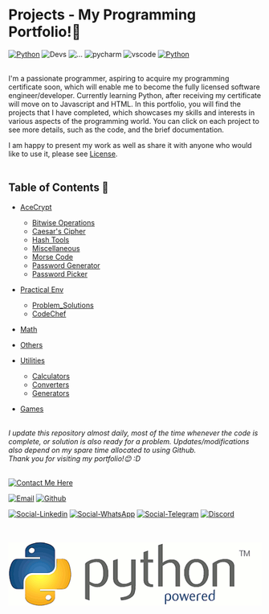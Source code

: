 # Projects - My Programming Portfolio!👋

[![Python](https://img.shields.io/badge/made_with-python-a60505?style=for-the-badge&logo=python&logoColor=white&labelColor=ed0707)](https://www.python.org/)
![Devs](https://img.shields.io/badge/Built%20by-Developers_%3C/%3E-077aab?style=for-the-badge&logoColor=white&labelColor=05b2fc)
![...](https://img.shields.io/badge/pypi-3775A9?style=for-the-badge&logo=pypi&logoColor=white)
![pycharm](https://img.shields.io/badge/PyCharm-000000.svg?&style=for-the-badge&logo=PyCharm&logoColor=white)
![vscode](https://img.shields.io/badge/VSCode-0078D4?style=for-the-badge&logo=visual%20studio%20code&logoColor=white)
[![Python](https://img.shields.io/badge/Python-FFD43B?style=for-the-badge&logo=python&logoColor=blue)](https://www.python.org/)
<br><br>

I'm a passionate programmer, aspiring to acquire my programming certificate soon, which will enable me to become the fully licensed software engineer/developer. Currently learning Python, after receiving my certificate will move on to Javascript and HTML. In this portfolio, you will find the projects that I have completed, which showcases my skills and interests in various aspects of the programming world. You can click on each project to see more details, such as the code, and the brief documentation.
<br>

I am happy to present my work as well as share it with anyone who would like to use it, please see [License](https://github.com/swissnx/Projects/blob/main/LICENSE).
<br><br>


## Table of Contents 💎
- [AceCrypt](https://github.com/swissnx/Projects/tree/main/AceCrypt)
  - [Bitwise Operations](https://github.com/swissnx/Projects/tree/main/AceCrypt/Bitwise%20Operations)
  - [Caesar's Cipher](https://github.com/swissnx/Projects/tree/main/AceCrypt/Caesar's%20Cipher)
  - [Hash Tools](https://github.com/swissnx/Projects/tree/main/AceCrypt/Hash%20Tools)
  - [Miscellaneous](https://github.com/swissnx/Projects/tree/main/AceCrypt/Miscellaneous)
  - [Morse Code](https://github.com/swissnx/Projects/tree/main/AceCrypt/Morse%20Code)
  - [Password Generator](https://github.com/swissnx/Projects/tree/main/AceCrypt/Password%20Generator)
  - [Password Picker](https://github.com/swissnx/Projects/tree/main/AceCrypt/Password%20Picker)

- [Practical Env](https://github.com/swissnx/Projects/tree/main/Practical%20Env)
  - [Problem_Solutions](https://github.com/swissnx/Projects/tree/main/Practical%20Env/Problem_Solutions)
  - [CodeChef](https://github.com/swissnx/Projects/tree/main/Practical%20Env/CodeChef)

- [Math](https://github.com/swissnx/Projects/tree/main/Math)

- [Others](https://github.com/swissnx/Projects/tree/main/Others)

- [Utilities](https://github.com/swissnx/Projects/tree/main/Utilities)
  - [Calculators](https://github.com/swissnx/Projects/tree/main/Utilities/Calculators)
  - [Converters](https://github.com/swissnx/Projects/tree/main/Utilities/Converters)
  - [Generators](https://github.com/swissnx/Projects/tree/main/Utilities/Generators)
  
- [Games](https://github.com/swissnx/Projects/tree/main/Games)
<br><br>

*I update this repository almost daily, most of the time whenever the code is complete, or solution is also ready for a problem. Updates/modifications also depend on my spare time allocated to using Github.<br>
Thank you for visiting my portfolio!😊 :D*
<br><br>


[![Contact Me Here](https://img.shields.io/badge/Contact_Me_here-Details_Below-f7cc0a?style=for-the-badge&logo=dialogflow&logoColor=00ff49&labelColor=0b8f31)](https://github.com/swissnx/Projects/tree/main)

[![Email](https://img.shields.io/badge/Contact_Email-0078D4?style=for-the-badge&logo=microsoft-outlook&logoColor=white)](mailto:shohruh.nx@outlook.de)
[![Github](https://img.shields.io/badge/GitHub_Page-100000?style=for-the-badge&logo=github&logoColor=white)](https://github.com/swissnx)

[![Social-Linkedin](https://img.shields.io/badge/LinkedIn-0077B5?style=for-the-badge&logo=linkedin&logoColor=white)](https://www.linkedin.com/in/shohruh-m/)
[![Social-WhatsApp](https://img.shields.io/badge/WhatsApp-25D366?style=for-the-badge&logo=whatsapp&logoColor=white)](https://wa.me/+971504049557)
[![Social-Telegram](https://img.shields.io/badge/Telegram-2CA5E0?style=for-the-badge&logo=telegram&logoColor=white)](https://t.me/shohruh_m)
[![Discord](https://img.shields.io/badge/Discord-Nyx%235752-5865F2?style=for-the-badge&logo=discord&logoColor=white)](https://discord.com/login)
<br><br><br>

![PythonLogo](https://github.com/swissnx/Projects/blob/main/ico/python%20gif%20(sharpened).gif)
<br>
<br>
